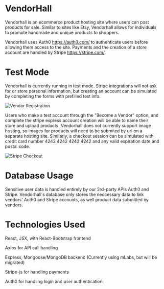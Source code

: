 # VendorHall

Vendorhall is an ecommerce product hosting site where users can post products for sale. Similar to sites like Etsy, Vendorhall allows for individuals to promote handmade and unique products to shoppers.

Vendorhall uses Auth0 https://auth0.com/ to authenticate users before allowing them access to the site. Payments and the creation of a store account are handled by Stripe https://stripe.com/.

# Test Mode

Vendorhall is currently running in test mode. Stripe integrations will not ask for or store personal information, but creating an account can be simulated by completing the forms with prefilled test info. 

![Vendor Registration](https://i.gyazo.com/3b6e15db070a8e423610522861446f35.png)

Users who make a test account through the "Become a Vendor" option, and complete the stripe express account creation will be able to name their store and upload products. Vendorhall does not currently support image hosting, so images for products will need to be submited by url on a separate hosting site. Similarly, a checkout session can be simulated with credit card number 4242 4242 4242 4242 and any valid expiration date and postal code.

![Stripe Checkout](https://i.gyazo.com/9b59e8e0ea4dabe7260818f938225ca0.png)

# Database Usage

Sensitive user data is handled entirely by our 3rd-party APIs Auth0 and Stripe. Vendorhall's database only stores the neccessary data to link vendors' Auth0 and Stripe accounts, as well product data submitted by vendors.

# Technologies Used

React, JSX, with React-Bootstrap frontend

Axios for API call handling

Express, Mongoose/MongoDB backend (Currently using mLabs, but will be migrated)

Stripe-js for handling payments

Auth0 for handling login and user authentication
